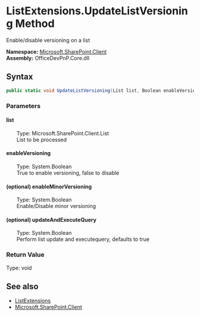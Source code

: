 # ListExtensions.UpdateListVersioning Method  
 Enable/disable versioning on a list   

**Namespace:** [Microsoft.SharePoint.Client](Microsoft.SharePoint.Client.md)  
**Assembly:** OfficeDevPnP.Core.dll  
## Syntax
```C#
public static void UpdateListVersioning(List list, Boolean enableVersioning, Boolean enableMinorVersioning, Boolean updateAndExecuteQuery)
```
### Parameters
#### list  
&emsp;&emsp;Type: Microsoft.SharePoint.Client.List  
&emsp;&emsp;List to be processed  

  

#### enableVersioning  
&emsp;&emsp;Type: System.Boolean  
&emsp;&emsp;True to enable versioning, false to disable  

  

#### (optional) enableMinorVersioning  
&emsp;&emsp;Type: System.Boolean  
&emsp;&emsp;Enable/Disable minor versioning  

  

#### (optional) updateAndExecuteQuery  
&emsp;&emsp;Type: System.Boolean  
&emsp;&emsp;Perform list update and executequery, defaults to true  

  

### Return Value
Type: void  

## See also
- [ListExtensions](Microsoft.SharePoint.Client.ListExtensions.md) 
- [Microsoft.SharePoint.Client](Microsoft.SharePoint.Client.md) 
